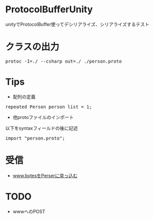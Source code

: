 # ProtocolBufferUnity
unityでProtocolBuffer使ってデシリアライズ、シリアライズするテスト

# クラスの出力

<pre>
protoc -I=./ --csharp_out=./ ./person.proto
</pre>

# Tips

- 配列の定義

<pre>
repeated Person person_list = 1;
</pre>

- 他protoファイルのインポート

以下をsyntaxフィールドの後に記述

<pre>
import "person.proto";
</pre>

# 受信

- www.bytesをPerserに突っ込む

# TODO

- wwwへのPOST
